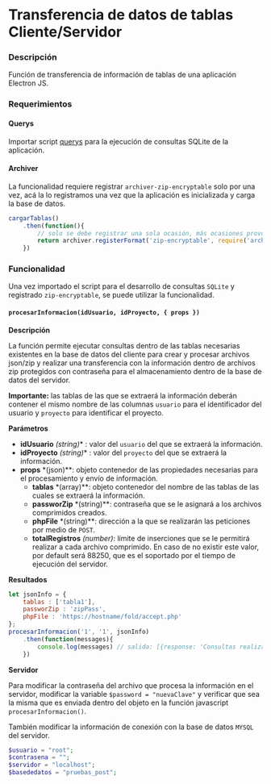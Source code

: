 # Transferencia de datos de tablas Cliente/Servidor

### Descripción
Función de transferencia de información de tablas de una aplicación Electron JS.

### Requerimientos

#### Querys
Importar script [querys](https://github.com/angeljsus/querys) para la ejecución de consultas SQLite de la aplicación.

#### Archiver
La funcionalidad requiere registrar `archiver-zip-encryptable` solo por una vez, acá la lo registramos una vez que la aplicación es inicializada y carga la base de datos.

```javascript
cargarTablas()
	.then(function(){
		// solo se debe registrar una sola ocasión, más ocasiones provocará error. Es para encriptar el zip
		return archiver.registerFormat('zip-encryptable', require('archiver-zip-encryptable'));
	})
```

### Funcionalidad
Una vez importado el script para el desarrollo de consultas `SQLite` y registrado `zip-encryptable`, se puede utilizar la funcionalidad.

#### `procesarInformacion(idUsuario, idProyecto, { props })`

**Descripción**

La función permite ejecutar consultas dentro de las tablas necesarias existentes en la base de datos del cliente para crear y procesar archivos json/zip y realizar una transferencia con la información dentro de archivos zip protegidos con contraseña para el almacenamiento dentro de la base de datos del servidor.

**Importante:** las tablas de las que se extraerá la información deberán contener el mismo nombre de las columnas `usuario` para el identificador del usuario y `proyecto` para identificar el proyecto.  

**Parámetros**
- **idUsuario** *(string)** : valor del `usuario` del que se extraerá la información.
- **idProyecto** *(string)** : valor del `proyecto` del que se extraerá la información.
- **props** *(json)**: objeto contenedor de las propiedades necesarias para el procesamiento y envío de información.
    - **tablas** *(array)**: objeto contenedor del nombre de las tablas de las cuales se extraerá la información.
    - **passworZip** *(string)**: contraseña que se le asignará a los archivos comprimidos creados.
    - **phpFile** *(string)**: dirección a la que se realizarán las peticiones por medio de `POST`.
    - **totalRegistros** *(number)*: límite de inserciones que se le permitirá realizar a cada archivo comprimido. En caso de no existir este valor, por default será 88250, que es el soportado por el tiempo de ejecución del servidor.

**Resultados**

```javascript
let jsonInfo = {
    tablas : ['tabla1'],
    passworZip : 'zipPass',
    phpFile : 'https://hostname/fold/accept.php'
};
procesarInformacion('1', '1', jsonInfo)
	.then(function(messages){
		console.log(messages) // salida: [{response: 'Consultas realizada con éxito. 1000 filas insertadas. Tabla: tabla1.\n'}]
	})
```

**Servidor**

Para modificar la contraseña del archivo que procesa la información en el servidor, modificar la variable `$password = "nuevaClave"` y verificar que sea la misma que es enviada dentro del objeto en la función javascript `procesarInformacion()`.

También modificar la información de conexión con la base de datos `MYSQL` del servidor.

```php
$usuario = "root";
$contrasena = "";
$servidor = "localhost";
$basededatos = "pruebas_post";
```

